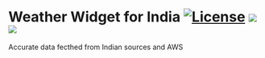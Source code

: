 # Weather Widget for India [![License](https://img.shields.io/github/license/pranjal2041/weatherWidget.svg?color=green)](https://github.com/Pranjal2041/weatherWidget/blob/master/LICENSE.txt) [![](https://img.shields.io/github/commits-since/pranjal2041/weatherWidget/v0.2.svg?color=informational)](https://github.com/Pranjal2041/weatherWidget/tree/02e2a294518bc173c1a63af669f6f0fde5d325ac) ![](https://img.shields.io/github/languages/top/pranjal2041/weatherWidget.svg?color=red)

Accurate data fecthed from Indian sources and AWS 
